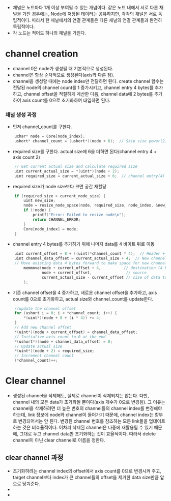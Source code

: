 - 채널은 노드마다 1개 이상 부여될 수 있는 개념이다. 같은 노드 내에서 서로 다른 채널을 가진 경우에는, Node에 저장된 데이터는 공유하지만, 각각의 채널은 서로 독립적이다. 따라서 한 채널에서의 연결 관계들은 다른 채널의 연결 관계들과 완전히 독립적이다.
- 각 노드는 적어도 하나의 채널을 가진다. 

# channel creation
- channel 0은 node가 생성될 때 기본적으로 생성된다. 
- channel은 항상 순차적으로 생성된다(axis와 다른 점). 
- channel을 생성할 때에는 node index만 전달하면 된다. create channel 함수는 전달된 node의 channel count를 1 증가시키고, channel entry 4 bytes를 추가하고, channel offset을 적절하게 계산한 다음, channel data에 2 bytes를 추가하여 axis count를 0으로 초기화하여 대입하면 된다. 
### 채널 생성 과정
- 먼저 channel_count를 구한다. 
```c
    uchar* node = Core[node_index];
    ushort* channel_count = (ushort*)(node + 6);  // Skip size power(2) and actual size(4)
```
- required size를 구한다. actual size에 6을 더하면 된다(channel entry 4 + axis count 2)
```c
    // Get current actual size and calculate required size
    uint current_actual_size = *(uint*)(node + 2);
    uint required_size = current_actual_size + 6;  // channel entry(4) + axis count(2)
```
- required size가 node size보다 크면 공간 재할당
```c
    if (required_size > current_node_size) {
        uint new_size;
        node = resize_node_space(node, required_size, node_index, &new_size);
        if (!node) {
            printf("Error: Failed to resize node\n");
            return CHANNEL_ERROR;
        }
        Core[node_index] = node;
    }
```
- channel entry 4 bytes를 추가하기 위해 나머지 data를 4 바이트 뒤로 이동
```c
    uint current_offset = 8 + ((uint)*channel_count * 4);  // Header + existing channel offsets
    uint channel_data_offset = current_actual_size + 4;  // New channel data goes at the end
    // Move existing data 4 bytes forward to make space for new channel entry
        memmove(node + current_offset + 4,          // destination (4 bytes forward)
                node + current_offset,               // source
                current_actual_size - current_offset // size of data to move
        );
```
- 기존 channel offset을 4 증가하고, 새로운 channel offset을 추가하고, axis count를 0으로 초기화하고, actual size와 channel_count를 update한다. 
```c
    //update the channel offset
    for (ushort i = 0; i < *channel_count; i++) {
        *(uint*)(node + 8 + (i * 4)) += 4;
    }
    // Add new channel offset
    *(uint*)(node + current_offset) = channel_data_offset;
    // Initialize axis count to 0 at the end
    *(ushort*)(node + channel_data_offset) = 0;
    // Update actual size
    *(uint*)(node + 2) = required_size;
    // Increment channel count
    (*channel_count)++;
```
# Clear channel
- 생성된 channel을 삭제해도, 실제로 channel이 삭제되지는 않는다. 다만, channel 내의 모든 data가 초기화될 뿐이다(axis 개수가 0으로 변경됨). 그 이유는 channel을 삭제하려면 더 높은 번호의 channel들의 channel index를 변경해야 하는데, link 정보에 node와 channel이 들어가기 때문에, channel index는 함부로 변경되어서는 안 된다. 변경된 channel 번호를 참조하는 모든 link들을 업데이트하는 것은 비효율적이다. 어차피 삭제된 channel은 나중에 재활용될 수 있기 때문에, 그대로 두고 channel data만 초기화하는 것이 효율적이다. 따라서 delete channel이 아닌 clear channel로 이름을 정한다. 
## clear channel 과정
- 초기화하려는 channel index의 offset에서 axis count를 0으로 변경시켜 주고, target channel보다 index가 큰 channel들의 offset을 제거한 data size만큼 앞으로 당겨준다. 
- 
- 
